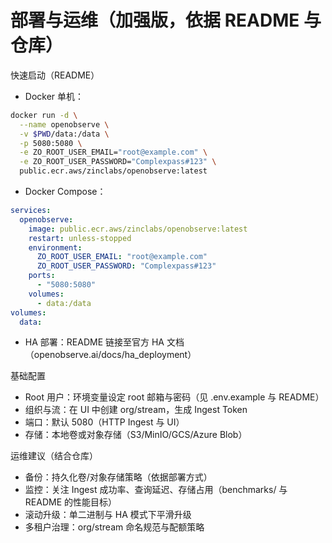 # 部署与运维（加强版，依据 README 与仓库）

快速启动（README）
- Docker 单机：
```bash
docker run -d \
  --name openobserve \
  -v $PWD/data:/data \
  -p 5080:5080 \
  -e ZO_ROOT_USER_EMAIL="root@example.com" \
  -e ZO_ROOT_USER_PASSWORD="Complexpass#123" \
  public.ecr.aws/zinclabs/openobserve:latest
```
- Docker Compose：
```yaml
services:
  openobserve:
    image: public.ecr.aws/zinclabs/openobserve:latest
    restart: unless-stopped
    environment:
      ZO_ROOT_USER_EMAIL: "root@example.com"
      ZO_ROOT_USER_PASSWORD: "Complexpass#123"
    ports:
      - "5080:5080"
    volumes:
      - data:/data
volumes:
  data:
```
- HA 部署：README 链接至官方 HA 文档（openobserve.ai/docs/ha_deployment）

基础配置
- Root 用户：环境变量设定 root 邮箱与密码（见 .env.example 与 README）
- 组织与流：在 UI 中创建 org/stream，生成 Ingest Token
- 端口：默认 5080（HTTP Ingest 与 UI）
- 存储：本地卷或对象存储（S3/MinIO/GCS/Azure Blob）

运维建议（结合仓库）
- 备份：持久化卷/对象存储策略（依据部署方式）
- 监控：关注 Ingest 成功率、查询延迟、存储占用（benchmarks/ 与 README 的性能目标）
- 滚动升级：单二进制与 HA 模式下平滑升级
- 多租户治理：org/stream 命名规范与配额策略
